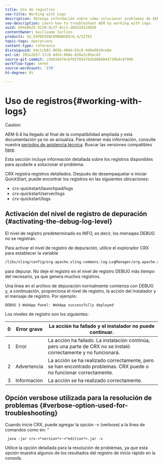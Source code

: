 ```yaml
---
title: Uso de registros
seo-title: Working with Logs
description: Obtenga información sobre cómo solucionar problemas de AEM trabajando con registros.
seo-description: Learn how to troubleshoot AEM by working with logs.
uuid: b64e0b25-5228-4c2f-9cc1-dde524134026
contentOwner: Guillaume Carlino
products: SG_EXPERIENCEMANAGER/6.4/SITES
topic-tags: operations
content-type: reference
discoiquuid: b4c1cb82-865b-48dd-b5c0-946e6610ce8e
exl-id: 201e2b57-17c0-4454-9b0e-026e2c95ac63
source-git-commit: c5b816d74c6f02f85476d16868844f39b4c47996
workflow-type: tm+mt
source-wordcount: '270'
ht-degree: 6%

---
```


# Uso de registros{#working-with-logs}

>[!CAUTION]
>
>AEM 6.4 ha llegado al final de la compatibilidad ampliada y esta documentación ya no se actualiza. Para obtener más información, consulte nuestra [períodos de asistencia técnica](https://helpx.adobe.com/es/support/programs/eol-matrix.html). Buscar las versiones compatibles [here](https://experienceleague.adobe.com/docs/).

Esta sección incluye información detallada sobre los registros disponibles para ayudarle a solucionar el problema.

CRX registra registros detallados. Después de desempaquetar e iniciar QuickStart, puede encontrar los registros en las siguientes ubicaciones:

* crx-quickstart/launchpad/logs
* crx-quickstart/server/logs
* crx-quickstart/logs

## Activación del nivel de registro de depuración {#activating-the-debug-log-level}

El nivel de registro predeterminado es INFO, es decir, los mensajes DEBUG no se registran.

Para activar el nivel de registro de depuración, utilice el explorador CRX para establecer la variable

```xml
/libs/sling/config/org.apache.sling.commons.log.LogManager/org.apache.sling.commons.log.level
```

para depurar. No deje el registro en el nivel de registro DEBUG más tiempo del necesario, ya que genera muchos registros.

Una línea en el archivo de depuración normalmente comienza con DEBUG y, a continuación, proporciona el nivel de registro, la acción del instalador y el mensaje de registro. Por ejemplo:

```xml
DEBUG 3 WebApp Panel: WebApp successfully deployed
```

Los niveles de registro son los siguientes:

| 0 | Error grave | La acción ha fallado y el instalador no puede continuar. |
|---|---|---|
| 1 | Error | La acción ha fallado. La instalación continúa, pero una parte de CRX no se instaló correctamente y no funcionará. |
| 2 | Advertencia | La acción se ha realizado correctamente, pero se han encontrado problemas. CRX puede o no funcionar correctamente. |
| 3 | Información | La acción se ha realizado correctamente. |

## Opción versbose utilizada para la resolución de problemas {#verbose-option-used-for-troubleshooting}

Cuando inicie CRX, puede agregar la opción -v (verbose) a la línea de comandos como en: &quot;

` java -jar crx-<*version*>-<*edition*>.jar -v`

Utilice la opción detallada para la resolución de problemas, ya que esta opción muestra algunos de los resultados del registro de inicio rápido en la consola.
